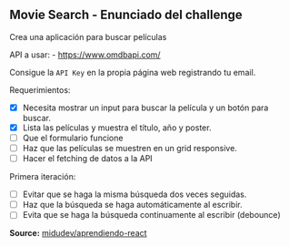 ## Movie Search - Enunciado del challenge

Crea una aplicación para buscar películas

API a usar: - https://www.omdbapi.com/

Consigue la `API Key` en la propia página web registrando tu email.

Requerimientos:

- [x] Necesita mostrar un input para buscar la película y un botón para buscar.
- [x] Lista las películas y muestra el título, año y poster.
- [ ] Que el formulario funcione
- [ ] Haz que las películas se muestren en un grid responsive.
- [ ] Hacer el fetching de datos a la API

Primera iteración:

- [ ] Evitar que se haga la misma búsqueda dos veces seguidas.
- [ ] Haz que la búsqueda se haga automáticamente al escribir.
- [ ] Evita que se haga la búsqueda continuamente al escribir (debounce)

**Source:** [midudev/aprendiendo-react](https://github.com/midudev/aprendiendo-react)
